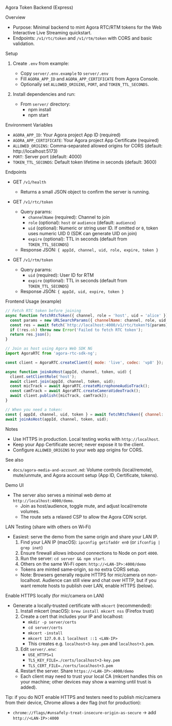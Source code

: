Agora Token Backend (Express)

Overview
- Purpose: Minimal backend to mint Agora RTC/RTM tokens for the Web Interactive Live Streaming quickstart.
- Endpoints: `/v1/rtc/token` and `/v1/rtm/token` with CORS and basic validation.

Setup
1) Create `.env` from example:
   - Copy `server/.env.example` to `server/.env`
   - Fill `AGORA_APP_ID` and `AGORA_APP_CERTIFICATE` from Agora Console.
   - Optionally set `ALLOWED_ORIGINS`, `PORT`, and `TOKEN_TTL_SECONDS`.

2) Install dependencies and run:
   - From `server/` directory:
     - npm install
     - npm start

Environment Variables
- `AGORA_APP_ID`: Your Agora project App ID (required)
- `AGORA_APP_CERTIFICATE`: Your Agora project App Certificate (required)
- `ALLOWED_ORIGINS`: Comma-separated allowed origins for CORS (default: http://localhost:5173)
- `PORT`: Server port (default: 4000)
- `TOKEN_TTL_SECONDS`: Default token lifetime in seconds (default: 3600)

Endpoints
- GET `/v1/health`
  - Returns a small JSON object to confirm the server is running.

- GET `/v1/rtc/token`
  - Query params:
    - `channelName` (required): Channel to join
    - `role` (optional): `host` or `audience` (default: `audience`)
    - `uid` (optional): Numeric or string user ID. If omitted or `0`, token uses numeric UID 0 (SDK can generate UID on join)
    - `expire` (optional): TTL in seconds (default from `TOKEN_TTL_SECONDS`)
  - Response JSON: `{ appId, channel, uid, role, expire, token }`

- GET `/v1/rtm/token`
  - Query params:
    - `uid` (required): User ID for RTM
    - `expire` (optional): TTL in seconds (default from `TOKEN_TTL_SECONDS`)
  - Response JSON: `{ appId, uid, expire, token }`

Frontend Usage (example)
```js
// Fetch RTC token before joining
async function fetchRtcToken({ channel, role = 'host', uid = 'alice' }) {
  const params = new URLSearchParams({ channelName: channel, role, uid });
  const res = await fetch(`http://localhost:4000/v1/rtc/token?${params}`);
  if (!res.ok) throw new Error('Failed to fetch RTC token');
  return res.json();
}

// Join as host using Agora Web SDK NG
import AgoraRTC from 'agora-rtc-sdk-ng';

const client = AgoraRTC.createClient({ mode: 'live', codec: 'vp8' });

async function joinAsHost(appId, channel, token, uid) {
  client.setClientRole('host');
  await client.join(appId, channel, token, uid);
  const micTrack = await AgoraRTC.createMicrophoneAudioTrack();
  const camTrack = await AgoraRTC.createCameraVideoTrack();
  await client.publish([micTrack, camTrack]);
}

// When you need a token:
const { appId, channel, uid, token } = await fetchRtcToken({ channel: 'demo', role: 'host', uid: 'alice' });
await joinAsHost(appId, channel, token, uid);
```

Notes
- Use HTTPS in production. Local testing works with `http://localhost`.
- Keep your App Certificate secret; never expose it to the client.
- Configure `ALLOWED_ORIGINS` to your web app origins for CORS.

See also
- `docs/agora-media-and-account.md`: Volume controls (local/remote), mute/unmute, and Agora account setup (App ID, Certificate, tokens).

Demo UI
- The server also serves a minimal web demo at `http://localhost:4000/demo`.
  - Join as host/audience, toggle mute, and adjust local/remote volumes.
  - The route sets a relaxed CSP to allow the Agora CDN script.

LAN Testing (share with others on Wi‑Fi)
- Easiest: serve the demo from the same origin and share your LAN IP.
  1) Find your LAN IP (macOS): `ipconfig getifaddr en0` (or `ifconfig | grep inet`)
  2) Ensure firewall allows inbound connections to Node on port `4000`.
  3) Run the server: `cd server && npm start`.
  4) Others on the same Wi‑Fi open: `http://<LAN-IP>:4000/demo`
  - Tokens are minted same‑origin, so no extra CORS setup.
  - Note: Browsers generally require HTTPS for mic/camera on non-localhost. Audience can still view and chat over HTTP, but if you want remote hosts to publish over LAN, enable HTTPS (below).

Enable HTTPS locally (for mic/camera on LAN)
- Generate a locally‑trusted certificate with `mkcert` (recommended):
  1) Install mkcert (macOS): `brew install mkcert nss` (Firefox trust)
  2) Create a cert that includes your IP and localhost:
     - `mkdir -p server/certs`
     - `cd server/certs`
     - `mkcert -install`
     - `mkcert 127.0.0.1 localhost ::1 <LAN-IP>`
     - This creates e.g. `localhost+3-key.pem` and `localhost+3.pem`.
  3) Edit `server/.env`:
     - `USE_HTTPS=1`
     - `TLS_KEY_FILE=./certs/localhost+3-key.pem`
     - `TLS_CERT_FILE=./certs/localhost+3.pem`
  4) Restart the server. Share `https://<LAN-IP>:4000/demo`
  - Each client may need to trust your local CA (mkcert handles this on your machine; other devices may show a warning until trust is added).

Tip: if you do NOT enable HTTPS and testers need to publish mic/camera from their device, Chrome allows a dev flag (not for production):
- `chrome://flags/#unsafely-treat-insecure-origin-as-secure` → add `http://<LAN-IP>:4000`
